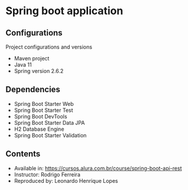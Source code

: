 # Spring boot application
## Configurations

Project configurations and versions

- Maven project
- Java 11
- Spring version 2.6.2

## Dependencies

- Spring Boot Starter Web
- Spring Boot Starter Test
- Spring Boot DevTools
- Spring Boot Starter Data JPA
- H2 Database Engine
- Spring Boot Starter Validation

## Contents

- Available in: https://cursos.alura.com.br/course/spring-boot-api-rest
- Instructor: Rodrigo Ferreira
- Reproduced by: Leonardo Henrique Lopes
